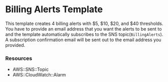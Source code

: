 # Billing Alerts Template
This template creates 4 billing alerts with $5, $10, $20, and $40 thresholds. You have to provide an email address that you want the alerts to be sent to and the template automatically subscribes to the SNS topic(`BillingAlerts`). A subscription confirmation email will be sent out to the email address you provided.

### Resources
- AWS::SNS::Topic
- AWS::CloudWatch::Alarm